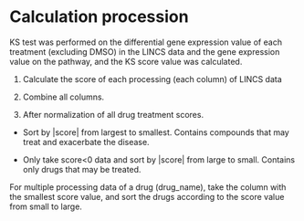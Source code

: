 # Calculation procession

KS test was performed on the differential gene expression value of each treatment (excluding DMSO) in the LINCS data and the gene expression value on the pathway, and the KS score value was calculated. 

1. Calculate the score of each processing (each column) of LINCS data  

2. Combine all columns.  

3. After normalization of all drug treatment scores.  

* Sort by |score| from largest to smallest. Contains compounds that may treat and exacerbate the disease.  

* Only take score<0 data and sort by |score| from large to small. Contains only drugs that may be treated.  

For multiple processing data of a drug (drug_name), take the column with the smallest score value, and sort the drugs according to the score value from small to large.
